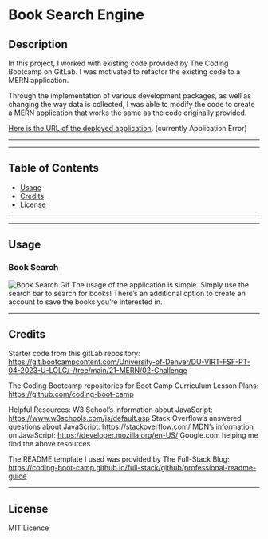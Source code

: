 # Book Search Engine

## Description

In this project, I worked with existing code provided by The Coding Bootcamp on GitLab. I was motivated to refactor the existing code to a MERN application.

Through the implementation of various development packages, as well as changing the way data is collected, I was able to modify the code to create a MERN application that works the same as the code originally provided.



[Here is the URL of the deployed application](https://nameless-sea-52554-0d5e5ed49205.herokuapp.com/). (currently Application Error)

---
---

## Table of Contents

- [Usage](#usage)
- [Credits](#credits)
- [License](#license)

---
---

## Usage

### Book Search
![Book Search Gif](assets/Book-Search-Gif.gif "Book Search Gif")
The usage of the application is simple. Simply use the search bar to search for books!
There’s an additional option to create an account to save the books you’re interested in.

---

## Credits
Starter code from this gitLab repository: https://git.bootcampcontent.com/University-of-Denver/DU-VIRT-FSF-PT-04-2023-U-LOLC/-/tree/main/21-MERN/02-Challenge

The Coding Bootcamp repositories for Boot Camp Curriculum Lesson Plans: https://github.com/coding-boot-camp

Helpful Resources:
W3 School’s information about JavaScript: https://www.w3schools.com/js/default.asp
Stack Overflow’s answered questions about JavaScript: https://stackoverflow.com/
MDN’s information on JavaScript: https://developer.mozilla.org/en-US/
Google.com helping me find the above resources

The README template I used was provided by The Full-Stack Blog: https://coding-boot-camp.github.io/full-stack/github/professional-readme-guide

---

## License
MIT Licence

